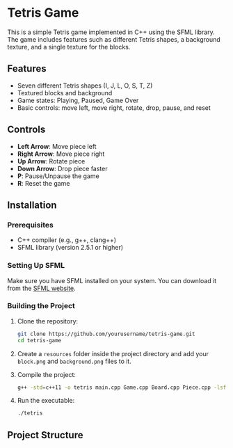 # Tetris Game

This is a simple Tetris game implemented in C++ using the SFML library. The game includes features such as different Tetris shapes, a background texture, and a single texture for the blocks.

## Features

- Seven different Tetris shapes (I, J, L, O, S, T, Z)
- Textured blocks and background
- Game states: Playing, Paused, Game Over
- Basic controls: move left, move right, rotate, drop, pause, and reset

## Controls

- **Left Arrow**: Move piece left
- **Right Arrow**: Move piece right
- **Up Arrow**: Rotate piece
- **Down Arrow**: Drop piece faster
- **P**: Pause/Unpause the game
- **R**: Reset the game

## Installation

### Prerequisites

- C++ compiler (e.g., g++, clang++)
- SFML library (version 2.5.1 or higher)

### Setting Up SFML

Make sure you have SFML installed on your system. You can download it from the [SFML website](https://www.sfml-dev.org/download.php).

### Building the Project

1. Clone the repository:
    ```bash
    git clone https://github.com/yourusername/tetris-game.git
    cd tetris-game
    ```

2. Create a `resources` folder inside the project directory and add your `block.png` and `background.png` files to it.

3. Compile the project:
    ```bash
    g++ -std=c++11 -o tetris main.cpp Game.cpp Board.cpp Piece.cpp -lsfml-graphics -lsfml-window -lsfml-system
    ```

4. Run the executable:
    ```bash
    ./tetris
    ```

## Project Structure

